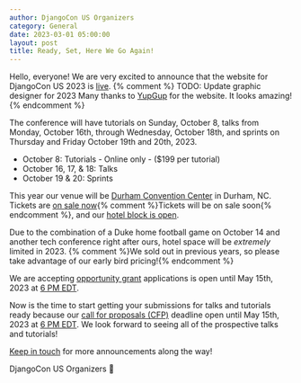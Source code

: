 ```yaml
---
author: DjangoCon US Organizers
category: General
date: 2023-03-01 05:00:00
layout: post
title: Ready, Set, Here We Go Again!
---
```


Hello, everyone!
We are very excited to announce that the website for DjangoCon US 2023 is [live](https://2023.djangocon.us).
{% comment %}
TODO: Update graphic designer for 2023
Many thanks to [YupGup](http://yupgup.com/) for the website.
It looks amazing!
{% endcomment %}

The conference will have tutorials on Sunday, October 8, talks from Monday, October 16th, through Wednesday, October 18th, and sprints on Thursday and Friday October 19th and 20th, 2023.

- October 8: Tutorials - Online only - ($199 per tutorial)
- October 16, 17, &amp; 18: Talks
- October 19 &amp; 20: Sprints

This year our venue will be [Durham Convention Center](https://2023.djangocon.us/venue/) in Durham, NC.
Tickets are [on sale now](https://ti.to/defna/djangocon-us-2023){% comment %}Tickets will be on sale soon{% endcomment %}, and our [hotel block is open](https://www.marriott.com/events/start.mi?id=1674740649947&key=GRP).

Due to the combination of a Duke home football game on October 14 and another tech conference right after ours, hotel space will be *extremely* limited in 2023.
{% comment %}We sold out in previous years, so please take advantage of our early bird pricing!{% endcomment %}

We are accepting [opportunity grant](https://2023.djangocon.us/opportunity-grants/) applications is open until May 15th, 2023 at [6 PM EDT](https://time.is/0600PM_15_May_2023_in_Durham,_United_States?DjangoCon_US_CFP_Closes).

Now is the time to start getting your submissions for talks and tutorials ready because our [call for proposals (CFP)](https://2023.djangocon.us/speaking/) deadline open until May 15th, 2023 at [6 PM EDT](https://time.is/0600PM_15_May_2023_in_Durham,_United_States?DjangoCon_US_CFP_Closes).
We look forward to seeing all of the prospective talks and tutorials!

[Keep in touch](https://twitter.com/djangocon) for more announcements along the way!

DjangoCon US Organizers :ox:
